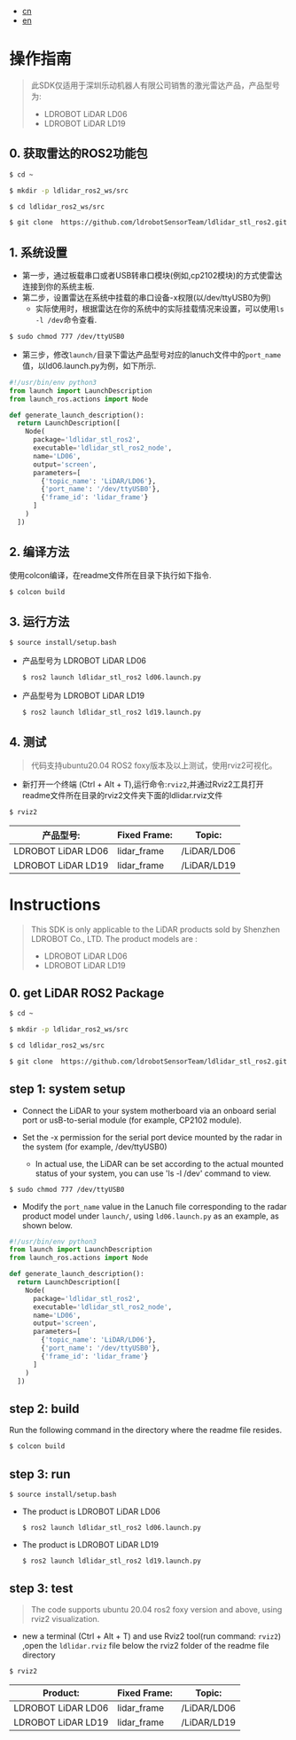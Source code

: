- [cn](#操作指南)
- [en](#Instructions)
# 操作指南

>此SDK仅适用于深圳乐动机器人有限公司销售的激光雷达产品，产品型号为:
> - LDROBOT LiDAR LD06
> - LDROBOT LiDAR LD19

## 0. 获取雷达的ROS2功能包
```bash
$ cd ~

$ mkdir -p ldlidar_ros2_ws/src

$ cd ldlidar_ros2_ws/src

$ git clone  https://github.com/ldrobotSensorTeam/ldlidar_stl_ros2.git
```
## 1. 系统设置
- 第一步，通过板载串口或者USB转串口模块(例如,cp2102模块)的方式使雷达连接到你的系统主板.
- 第二步，设置雷达在系统中挂载的串口设备-x权限(以/dev/ttyUSB0为例)
	- 实际使用时，根据雷达在你的系统中的实际挂载情况来设置，可以使用`ls -l /dev`命令查看.

``` bash
$ sudo chmod 777 /dev/ttyUSB0
```
- 第三步，修改`launch/`目录下雷达产品型号对应的lanuch文件中的`port_name`值，以ld06.launch.py为例，如下所示.

```py
#!/usr/bin/env python3
from launch import LaunchDescription
from launch_ros.actions import Node

def generate_launch_description():
  return LaunchDescription([
    Node(
      package='ldlidar_stl_ros2',
      executable='ldlidar_stl_ros2_node',
      name='LD06',
      output='screen',
      parameters=[
        {'topic_name': 'LiDAR/LD06'},
        {'port_name': '/dev/ttyUSB0'},
        {'frame_id': 'lidar_frame'}
      ]
    )
  ])
```
## 2. 编译方法

使用colcon编译，在readme文件所在目录下执行如下指令.

```bash
$ colcon build
```
## 3. 运行方法

```bash
$ source install/setup.bash
```
- 产品型号为 LDROBOT LiDAR LD06

  ``` bash
  $ ros2 launch ldlidar_stl_ros2 ld06.launch.py
  ```
- 产品型号为 LDROBOT LiDAR LD19
  ```bash
  $ ros2 launch ldlidar_stl_ros2 ld19.launch.py
  ```
##   4. 测试

> 代码支持ubuntu20.04 ROS2 foxy版本及以上测试，使用rviz2可视化。
- 新打开一个终端 (Ctrl + Alt + T),运行命令:`rviz2`,并通过Rviz2工具打开readme文件所在目录的rviz2文件夹下面的ldlidar.rviz文件
```bash
$ rviz2
```

| 产品型号:          | Fixed Frame: | Topic:        |
| ------------------ | ------------ | ------------- |
| LDROBOT LiDAR LD06 | lidar_frame  | /LiDAR/LD06 |
| LDROBOT LiDAR LD19 | lidar_frame  | /LiDAR/LD19 |


# Instructions

> This SDK is only applicable to the LiDAR products sold by Shenzhen LDROBOT Co., LTD. The product models are :
> - LDROBOT LiDAR LD06
> - LDROBOT LiDAR LD19
## 0. get LiDAR ROS2 Package
```bash
$ cd ~

$ mkdir -p ldlidar_ros2_ws/src

$ cd ldlidar_ros2_ws/src

$ git clone  https://github.com/ldrobotSensorTeam/ldlidar_stl_ros2.git
```
## step 1: system setup
- Connect the LiDAR to your system motherboard via an onboard serial port or usB-to-serial module (for example, CP2102 module).

- Set the -x permission for the serial port device mounted by the radar in the system (for example, /dev/ttyUSB0)

  - In actual use, the LiDAR can be set according to the actual mounted status of your system, you can use 'ls -l /dev' command to view.

``` bash
$ sudo chmod 777 /dev/ttyUSB0
```
- Modify the `port_name` value in the Lanuch file corresponding to the radar product model under `launch/`, using `ld06.launch.py` as an example, as shown below.

```py
#!/usr/bin/env python3
from launch import LaunchDescription
from launch_ros.actions import Node

def generate_launch_description():
  return LaunchDescription([
    Node(
      package='ldlidar_stl_ros2',
      executable='ldlidar_stl_ros2_node',
      name='LD06',
      output='screen',
      parameters=[
        {'topic_name': 'LiDAR/LD06'},
        {'port_name': '/dev/ttyUSB0'},
        {'frame_id': 'lidar_frame'}
      ]
    )
  ])
```
  
## step 2: build

Run the following command in the directory where the readme file resides.

```bash
$ colcon build
```
## step 3: run

```bash
$ source install/setup.bash
```
- The product is LDROBOT LiDAR LD06

  ``` bash
  $ ros2 launch ldlidar_stl_ros2 ld06.launch.py
  ```
- The product is LDROBOT LiDAR LD19
  ``` bash
  $ ros2 launch ldlidar_stl_ros2 ld19.launch.py
  ```

## step 3: test

> The code supports ubuntu 20.04 ros2 foxy version and above, using rviz2 visualization.

- new a terminal (Ctrl + Alt + T) and use Rviz2 tool(run command: `rviz2`) ,open the `ldlidar.rviz` file below the rviz2 folder of the readme file directory
```bash
$ rviz2
```

| Product:          | Fixed Frame: | Topic:        |
| ------------------ | ------------ | ------------- |
| LDROBOT LiDAR LD06 | lidar_frame  | /LiDAR/LD06   |
| LDROBOT LiDAR LD19 | lidar_frame  | /LiDAR/LD19   |
